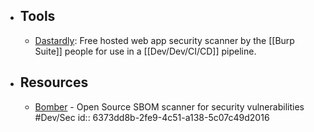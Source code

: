 - ## Tools
	- [Dastardly](https://portswigger.net/burp/dastardly): Free hosted web app security scanner by the [[Burp Suite]] people for use in a [[Dev/Dev/CI/CD]] pipeline.
- ## Resources
	- [Bomber](https://github.com/devops-kung-fu/bomber) - Open Source SBOM scanner for security vulnerabilities #Dev/Sec
	  id:: 6373dd8b-2fe9-4c51-a138-5c07c49d2016